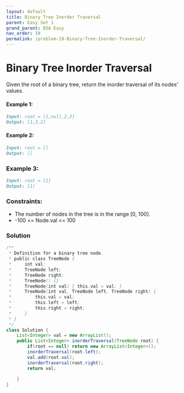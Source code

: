 ```yaml
---
layout: default
title: Binary Tree Inorder Traversal
parent: Easy Set 1
grand_parent: DSA Easy
nav_order: 19
permalink: /problem-19-Binary-Tree-Inorder-Traversal/
---
```

# Binary Tree Inorder Traversal

Given the root of a binary tree, return the inorder traversal of its nodes' values.

#### Example 1:
```markdown
Input: root = [1,null,2,3]
Output: [1,3,2]
```

#### Example 2:
```markdown
Input: root = []
Output: []
```

### Example 3:
```markdown
Input: root = [1]
Output: [1]
```
### Constraints:

* The number of nodes in the tree is in the range [0, 100].
* -100 <= Node.val <= 100

### Solution
```java
/**
 * Definition for a binary tree node.
 * public class TreeNode {
 *     int val;
 *     TreeNode left;
 *     TreeNode right;
 *     TreeNode() {}
 *     TreeNode(int val) { this.val = val; }
 *     TreeNode(int val, TreeNode left, TreeNode right) {
 *         this.val = val;
 *         this.left = left;
 *         this.right = right;
 *     }
 * }
 */
class Solution {
    List<Integer> val = new ArrayList();
    public List<Integer> inorderTraversal(TreeNode root) {
        if(root == null) return new ArrayList<Integer>();
        inorderTraversal(root.left);
        val.add(root.val);
        inorderTraversal(root.right);
        return val;
        
    }
}
```
